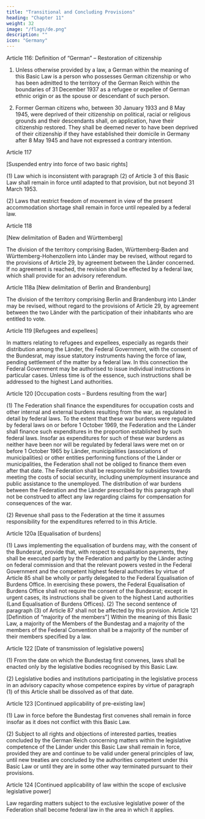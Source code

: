 ```yaml
---
title: "Transitional and Concluding Provisions"
heading: "Chapter 11"
weight: 32
image: "/flags/de.png"
description: ""
icon: "Germany"
---
```



Article 116: Definition of “German” – Restoration of citizenship

1. Unless otherwise provided by a law, a German within the meaning of this Basic Law is a person
who possesses German citizenship or who has been admitted to the territory of the German Reich
within the boundaries of 31 December 1937 as a refugee or expellee of German ethnic origin or as the
spouse or descendant of such person.

2. Former German citizens who, between 30 January 1933 and 8 May 1945, were deprived of their
citizenship on political, racial or religious grounds and their descendants shall, on application, have
their citizenship restored. They shall be deemed never to have been deprived of their citizenship if
they have established their domicile in Germany after 8 May 1945 and have not expressed a contrary
intention.

Article 117

[Suspended entry into force of two basic rights]

(1) Law which is inconsistent with paragraph (2) of Article 3 of this Basic Law shall remain in force until
adapted to that provision, but not beyond 31 March 1953.

(2) Laws that restrict freedom of movement in view of the present accommodation shortage shall
remain in force until repealed by a federal law.

Article 118

[New delimitation of Baden and Württemberg]

The division of the territory comprising Baden, Württemberg-Baden and Württemberg-Hohenzollern
into Länder may be revised, without regard to the provisions of Article 29, by agreement between the
Länder concerned. If no agreement is reached, the revision shall be effected by a federal law, which
shall provide for an advisory referendum.

Article 118a [New delimitation of Berlin and Brandenburg]

The division of the territory comprising Berlin and Brandenburg into Länder may be revised, without
regard to the provisions of Article 29, by agreement between the two Länder with the participation of
their inhabitants who are entitled to vote.

Article 119 [Refugees and expellees]

In matters relating to refugees and expellees, especially as regards their distribution among the
Länder, the Federal Government, with the consent of the Bundesrat, may issue statutory instruments
having the force of law, pending settlement of the matter by a federal law. In this connection the
Federal Government may be authorised to issue individual instructions in particular cases. Unless time
is of the essence, such instructions shall be addressed to the highest Land authorities.

Article 120 [Occupation costs – Burdens resulting from the war]

(1) The Federation shall finance the expenditures for occupation costs and other internal and external
burdens resulting from the war, as regulated in detail by federal laws. To the extent that these war
burdens were regulated by federal laws on or before 1 October 1969, the Federation and the Länder
shall finance such expenditures in the proportion established by such federal laws. Insofar as
expenditures for such of these war burdens as neither have been nor will be regulated by federal laws
were met on or before 1 October 1965 by Länder, municipalities (associations of municipalities) or
other entities performing functions of the Länder or municipalities, the Federation shall not be obliged
to finance them even after that date. The Federation shall be responsible for subsidies towards
meeting the costs of social security, including unemployment insurance and public assistance to the
unemployed. The distribution of war burdens between the Federation and the Länder prescribed by
this paragraph shall not be construed to affect any law regarding claims for compensation for
consequences of the war.

(2) Revenue shall pass to the Federation at the time it assumes responsibility for the expenditures
referred to in this Article.

Article 120a [Equalisation of burdens]

(1) Laws implementing the equalisation of burdens may, with the consent of the Bundesrat, provide
that, with respect to equalisation payments, they shall be executed partly by the Federation and partly
by the Länder acting on federal commission and that the relevant powers vested in the Federal
Government and the competent highest federal authorities by virtue of Article 85 shall be wholly or
partly delegated to the Federal Equalisation of Burdens Office. In exercising these powers, the Federal
Equalisation of Burdens Office shall not require the consent of the Bundesrat; except in urgent cases,
its instructions shall be given to the highest Land authorities (Land Equalisation of Burdens Offices).
(2) The second sentence of paragraph (3) of Article 87 shall not be affected by this provision.
Article 121
[Definition of “majority of the members”]
Within the meaning of this Basic Law, a majority of the Members of the Bundestag and a majority of
the members of the Federal Convention shall be a majority of the number of their members specified
by a law.

Article 122
[Date of transmission of legislative powers]

(1) From the date on which the Bundestag first convenes, laws shall be enacted only by the legislative
bodies recognised by this Basic Law.

(2) Legislative bodies and institutions participating in the legislative process in an advisory capacity
whose competence expires by virtue of paragraph (1) of this Article shall be dissolved as of that date.

Article 123
[Continued applicability of pre-existing law]

(1) Law in force before the Bundestag first convenes shall remain in force insofar as it does not conflict
with this Basic Law.

(2) Subject to all rights and objections of interested parties, treaties concluded by the German Reich
concerning matters within the legislative competence of the Länder under this Basic Law shall remain
in force, provided they are and continue to be valid under general principles of law, until new treaties are concluded by the authorities competent under this Basic Law or until they are in some other way
terminated pursuant to their provisions.

Article 124
[Continued applicability of law within the scope of exclusive legislative power]

Law regarding matters subject to the exclusive legislative power of the Federation shall become
federal law in the area in which it applies.

